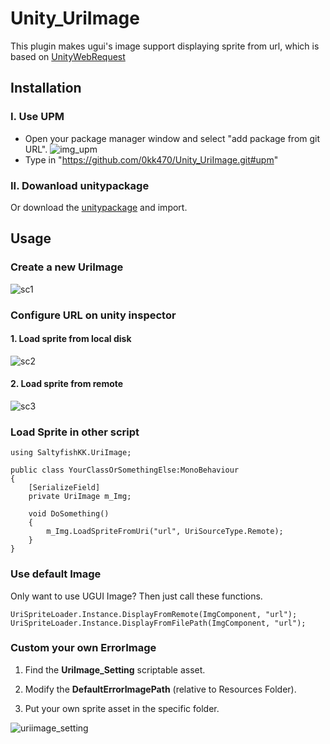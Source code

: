 # Unity_UriImage
This plugin makes ugui's image support displaying sprite from url, which is based on [UnityWebRequest](https://docs.unity3d.com/ScriptReference/Networking.UnityWebRequestTexture.GetTexture.html)

## Installation
### I. Use UPM
* Open your package manager window and select "add package from git URL".
![img_upm](https://user-images.githubusercontent.com/25216715/169458905-3554ec54-2f28-4c02-85cf-8f05dd40d068.png)
* Type in "https://github.com/0kk470/Unity_UriImage.git#upm"

### II. Dowanload unitypackage
Or download the [unitypackage](https://github.com/0kk470/Unity_UriImage/raw/master/UriImage.unitypackage) and import.

## Usage

### Create a new UriImage
![sc1](https://user-images.githubusercontent.com/25216715/169456106-ea284351-0722-48ac-88e2-fa6e5658a66e.gif)
### Configure URL on unity inspector
 #### 1. Load sprite from local disk
 ![sc2](https://user-images.githubusercontent.com/25216715/169456991-f832ab00-b18c-4f74-a455-07255de9649d.gif)
 #### 2. Load sprite from remote
 ![sc3](https://user-images.githubusercontent.com/25216715/169458886-8a99abf8-b5c0-4789-beaf-1975f737a455.gif) 
### Load Sprite in other script
```Csharp
using SaltyfishKK.UriImage;

public class YourClassOrSomethingElse:MonoBehaviour
{
    [SerializeField]
    private UriImage m_Img;
    
    void DoSomething()
    {
        m_Img.LoadSpriteFromUri("url", UriSourceType.Remote);
    }
}
```
### Use default Image
Only want to use UGUI Image? Then just call these functions.
```Csharp
UriSpriteLoader.Instance.DisplayFromRemote(ImgComponent, "url");
UriSpriteLoader.Instance.DisplayFromFilePath(ImgComponent, "url");
```
### Custom your own ErrorImage
1. Find the <b>UriImage_Setting</b> scriptable asset.

2. Modify the <b>DefaultErrorImagePath</b> (relative to Resources Folder).

3. Put your own sprite asset in the specific folder.

![uriimage_setting](https://user-images.githubusercontent.com/25216715/169448552-472b09e8-8b83-4015-bf72-b4f24af34c18.png)
